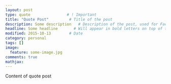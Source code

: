 ```yaml
---
layout: post
type: quote                # ! Important
title: "Quote Post"         # Title of the post
description: Some description   # Description of the post, used for Facebook Opengraph & Twitter
headline: Some headline       # Will appear in bold letters on top of the post
modified: 2015-10-13        # Date
category: personal
tags: []
image: 
  feature: some-image.jpg
comments: true
mathjax:
---
```


Content of quote post
